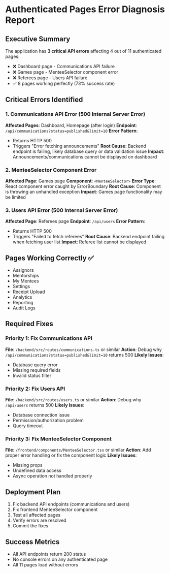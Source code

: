 # Authenticated Pages Error Diagnosis Report

## Executive Summary
The application has **3 critical API errors** affecting 4 out of 11 authenticated pages:
- ❌ Dashboard page - Communications API failure
- ❌ Games page - MenteeSelector component error
- ❌ Referees page - Users API failure
- ✅ 8 pages working perfectly (73% success rate)

## Critical Errors Identified

### 1. Communications API Error (500 Internal Server Error)
**Affected Pages**: Dashboard, Homepage (after login)
**Endpoint**: `/api/communications?status=published&limit=10`
**Error Pattern**:
- Returns HTTP 500
- Triggers "Error fetching announcements"
**Root Cause**: Backend endpoint is failing, likely database query or data validation issue
**Impact**: Announcements/communications cannot be displayed on dashboard

### 2. MenteeSelector Component Error
**Affected Page**: Games page
**Component**: `<MenteeSelector>`
**Error Type**: React component error caught by ErrorBoundary
**Root Cause**: Component is throwing an unhandled exception
**Impact**: Games page functionality may be limited

### 3. Users API Error (500 Internal Server Error)
**Affected Page**: Referees page
**Endpoint**: `/api/users`
**Error Pattern**:
- Returns HTTP 500
- Triggers "Failed to fetch referees"
**Root Cause**: Backend endpoint failing when fetching user list
**Impact**: Referee list cannot be displayed

## Pages Working Correctly ✅
- Assignors
- Mentorships
- My Mentees
- Settings
- Receipt Upload
- Analytics
- Reporting
- Audit Logs

## Required Fixes

### Priority 1: Fix Communications API
**File**: `/backend/src/routes/communications.ts` or similar
**Action**: Debug why `/api/communications?status=published&limit=10` returns 500
**Likely Issues**:
- Database query error
- Missing required fields
- Invalid status filter

### Priority 2: Fix Users API
**File**: `/backend/src/routes/users.ts` or similar
**Action**: Debug why `/api/users` returns 500
**Likely Issues**:
- Database connection issue
- Permission/authorization problem
- Query timeout

### Priority 3: Fix MenteeSelector Component
**File**: `/frontend/components/MenteeSelector.tsx` or similar
**Action**: Add proper error handling or fix the component logic
**Likely Issues**:
- Missing props
- Undefined data access
- Async operation not handled properly

## Deployment Plan
1. Fix backend API endpoints (communications and users)
2. Fix frontend MenteeSelector component
3. Test all affected pages
4. Verify errors are resolved
5. Commit the fixes

## Success Metrics
- All API endpoints return 200 status
- No console errors on any authenticated page
- All 11 pages load without errors